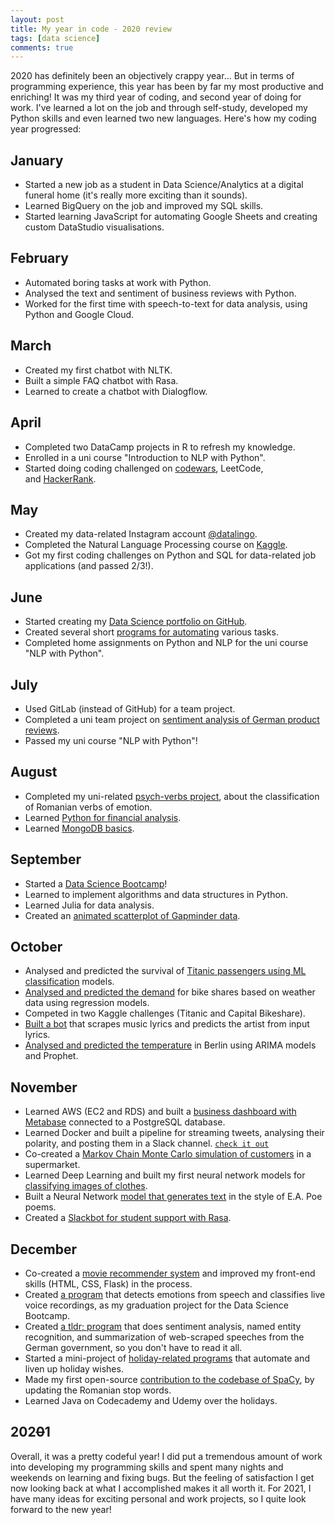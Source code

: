 ```yaml
---
layout: post
title: My year in code - 2020 review
tags: [data science]
comments: true
---
```


2020 has definitely been an objectively crappy year... But in terms of programming experience, this year has been by far my most productive and enriching! It was my third year of coding, and second year of doing for work. I've learned a lot on the job and through self-study, developed my Python skills and even learned two new languages. Here's how my coding year progressed:

## January

-   Started a new job as a student in Data Science/Analytics at a digital funeral home (it's really more exciting than it sounds).
-   Learned BigQuery on the job and improved my SQL skills.
-   Started learning JavaScript for automating Google Sheets and creating custom DataStudio visualisations.

## February

-   Automated boring tasks at work with Python.
-   Analysed the text and sentiment of business reviews with Python.
-   Worked for the first time with speech-to-text for data analysis, using Python and Google Cloud.

## March

-   Created my first chatbot with NLTK.
-   Built a simple FAQ chatbot with Rasa.
-   Learned to create a chatbot with Dialogflow.

## April

-   Completed two DataCamp projects in R to refresh my knowledge.
-   Enrolled in a uni course "Introduction to NLP with Python".
-   Started doing coding challenged on [codewars](https://www.codewars.com/users/lorenanda), LeetCode, and [HackerRank](https://www.hackerrank.com/datalingo).

## May

-   Created my data-related Instagram account [@datalingo](https://www.instagram.com/datalingo/).
-   Completed the Natural Language Processing course on [Kaggle](https://www.kaggle.com/learn/certification/anerol/natural-language-processing).
-   Got my first coding challenges on Python and SQL for data-related job applications (and passed 2/3!).

## June

-   Started creating my [Data Science portfolio on GitHub](https://github.com/lorenanda).
-   Created several short [programs for automating](https://github.com/lorenanda/task-automation) various tasks.
-   Completed home assignments on Python and NLP for the uni course "NLP with Python".

## July

-   Used GitLab (instead of GitHub) for a team project.
-   Completed a uni team project on [sentiment analysis of German product reviews](https://github.com/lorenanda/Sentimentanalyse-HU-SS20).
-   Passed my uni course "NLP with Python"!

## August

-   Completed my uni-related [psych-verbs project](https://github.com/lorenanda/psych-verbs), about the classification of Romanian verbs of emotion.
-   Learned [Python for financial analysis](https://www.udemy.com/certificate/UC-83f50bf5-6c02-43d7-984b-7b6659f1f00f/).
-   Learned [MongoDB basics](https://university.mongodb.com/course_completion/5500f5d7-fe4c-44fa-8824-354596083801).

## September

-   Started a [Data Science Bootcamp](/tags/#bootcamp)!
-   Learned to implement algorithms and data structures in Python.
-   Learned Julia for data analysis.
-   Created an [animated scatterplot of Gapminder data](https://github.com/lorenanda/animated-scatterplot).


## October

-   Analysed and predicted the survival of [Titanic passengers using ML classification](https://github.com/lorenanda/titanic) models.
-   [Analysed and predicted the demand](https://github.com/lorenanda/bike-demand-prediction) for bike shares based on weather data using regression models.
-   Competed in two Kaggle challenges (Titanic and Capital Bikeshare).
-   [Built a bot](https://github.com/lorenanda/lyrics-classification) that scrapes music lyrics and predicts the artist from input lyrics.
-   [Analysed and predicted the temperature](https://github.com/lorenanda/weather-forecast) in Berlin using ARIMA models and Prophet.

## November

-   Learned AWS (EC2 and RDS) and built a [business dashboard with Metabase](https://github.com/lorenanda/northwind-dashboard) connected to a PostgreSQL database. 
-   Learned Docker and built a pipeline for streaming tweets, analysing their polarity, and posting them in a Slack channel. [`check it out`](https://github.com/lorenanda/tweets-docker-pipeline)
-   Co-created a [Markov Chain Monte Carlo simulation of customers](https://github.com/lorenanda/Supermarket_MCMC_simulation) in a supermarket.
-   Learned Deep Learning and built my first neural network models for [classifying images of clothes](https://github.com/lorenanda/fashion-mnist).
-   Built a Neural Network [model that generates text](https://github.com/lorenanda/POEtry-generation) in the style of E.A. Poe poems.
-   Created a [Slackbot for student support with Rasa](https://github.com/lorenanda/rasa-chatbot).

## December

-   Co-created a [movie recommender system](https://github.com/lorenanda/movie-recommender) and improved my front-end skills (HTML, CSS, Flask) in the process.
-   Created [a program](https://github.com/lorenanda/speech-emotion-recognition) that detects emotions from speech and classifies live voice recordings, as my graduation project for the Data Science Bootcamp. 
-   Created [a tldr; program](https://github.com/lorenanda/tldr) that does sentiment analysis, named entity recognition, and summarization of web-scraped speeches from the German government, so you don't have to read it all. 
-   Started a mini-project of [holiday-related programs](https://github.com/lorenanda/holidays) that automate and liven up holiday wishes.
-   Made my first open-source [contribution to the codebase of SpaCy](https://github.com/explosion/spaCy/pull/6621), by updating the Romanian stop words.
-   Learned Java on Codecademy and Udemy over the holidays.

## 202~~0~~1

Overall, it was a pretty codeful year! I did put a tremendous amount of work into developing my programming skills and spent many nights and weekends on learning and fixing bugs. But the feeling of satisfaction I get now looking back at what I accomplished makes it all worth it. For 2021, I have many ideas for exciting personal and work projects, so I quite look forward to the new year!